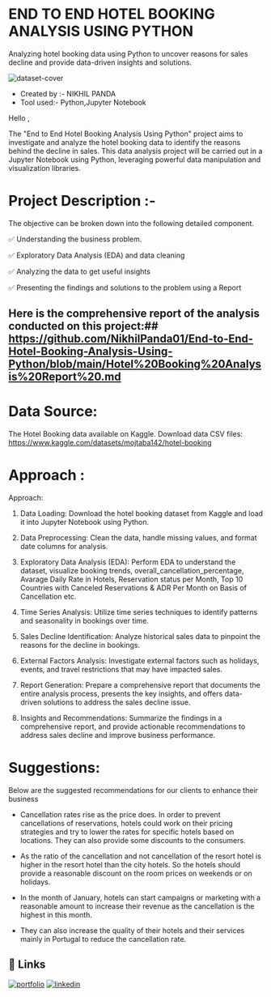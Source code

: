 # END TO END HOTEL BOOKING ANALYSIS USING PYTHON
Analyzing hotel booking data using Python to uncover reasons for sales decline and provide data-driven insights and solutions.

![dataset-cover](https://github.com/NikhilPanda01/Super-Store-Sales-Dashboard/assets/114555468/58049f02-61c1-45b3-a775-3d5c4afafdab)

- Created by :- NIKHIL PANDA
- Tool used:- Python,Jupyter Notebook

Hello ,

The "End to End Hotel Booking Analysis Using Python" project aims to investigate and analyze the hotel booking data to identify the reasons behind the decline in sales. This data analysis project will be carried out in a Jupyter Notebook using Python, leveraging powerful data manipulation and visualization libraries.

# Project Description :-

The objective can be broken down into the following detailed component.

✅ Understanding the business problem.

✅ Exploratory Data Analysis (EDA) and data cleaning

✅ Analyzing the data to get useful insights

✅ Presenting the findings and solutions to the problem using a Report

## Here is the comprehensive report of the analysis conducted on this project:## https://github.com/NikhilPanda01/End-to-End-Hotel-Booking-Analysis-Using-Python/blob/main/Hotel%20Booking%20Analysis%20Report%20.md


# Data Source:
The Hotel Booking data available on Kaggle.
Download data CSV files: https://www.kaggle.com/datasets/mojtaba142/hotel-booking

# Approach :
Approach:

1. Data Loading: Download the hotel booking dataset from Kaggle and load it into Jupyter Notebook using Python.
   
2. Data Preprocessing: Clean the data, handle missing values, and format date columns for analysis.

3. Exploratory Data Analysis (EDA): Perform EDA to understand the dataset, visualize booking trends, overall_cancellation_percentage, Avarage Daily Rate in Hotels, Reservation status per Month, Top 10 Countries with Canceled Reservations & ADR Per Month on Basis of Cancellation etc.

4. Time Series Analysis: Utilize time series techniques to identify patterns and seasonality in bookings over time.

5. Sales Decline Identification: Analyze historical sales data to pinpoint the reasons for the decline in bookings.

6. External Factors Analysis: Investigate external factors such as holidays, events, and travel restrictions that may have impacted sales.

7. Report Generation: Prepare a comprehensive report that documents the entire analysis process, presents the key insights, and offers data-driven solutions to address the sales decline issue.

8. Insights and Recommendations: Summarize the findings in a comprehensive report, and provide actionable recommendations to address sales decline and improve business performance.

# Suggestions:
Below are the suggested recommendations for our clients to enhance their business 

- Cancellation rates rise as the price does. In order to prevent cancellations of reservations, hotels could work on their pricing strategies and try to lower the rates for specific hotels based on locations. They can also provide some discounts to the consumers.

- As the ratio of the cancellation and not cancellation of the resort hotel is higher in the resort hotel than the city hotels. So the hotels should provide a reasonable discount on the room prices on weekends or on holidays.

- In the month of January, hotels can start campaigns or marketing with a reasonable amount to increase their revenue as the cancellation is the highest in this month.
    
- They can also increase the quality of their hotels and their services mainly in Portugal to reduce the cancellation rate.



## 🔗 Links
[![portfolio](https://img.shields.io/badge/my_portfolio-000?style=for-the-badge&logo=ko-fi&logoColor=white)](https://nikhilpanda01.github.io/My_portfolio.io/)
[![linkedin](https://img.shields.io/badge/linkedin-0A66C2?style=for-the-badge&logo=linkedin&logoColor=white)](https://www.linkedin.com/in/nikhil-panda-b78255170/)


